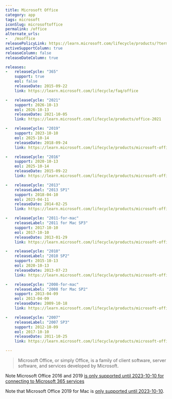 ```yaml
---
title: Microsoft Office
category: app
tags: microsoft
iconSlug: microsoftoffice
permalink: /office
alternate_urls:
-   /msoffice
releasePolicyLink: https://learn.microsoft.com/lifecycle/products/?terms=Office
activeSupportColumn: true
releaseColumn: false
releaseDateColumn: true

releases:
-   releaseCycle: "365"
    support: true
    eol: false
    releaseDate: 2015-09-22
    link: https://learn.microsoft.com/lifecycle/faq/office

-   releaseCycle: "2021"
    support: 2026-10-13
    eol: 2026-10-13
    releaseDate: 2021-10-05
    link: https://learn.microsoft.com/lifecycle/products/office-2021

-   releaseCycle: "2019"
    support: 2023-10-10
    eol: 2025-10-14
    releaseDate: 2018-09-24
    link: https://learn.microsoft.com/lifecycle/products/microsoft-office-2019

-   releaseCycle: "2016"
    support: 2020-10-13
    eol: 2025-10-14
    releaseDate: 2015-09-22
    link: https://learn.microsoft.com/lifecycle/products/microsoft-office-2016

-   releaseCycle: "2013"
    releaseLabel: "2013 SP1"
    support: 2018-04-10
    eol: 2023-04-11
    releaseDate: 2014-02-25
    link: https://learn.microsoft.com/lifecycle/products/microsoft-office-2013

-   releaseCycle: "2011-for-mac"
    releaseLabel: "2011 for Mac SP3"
    support: 2017-10-10
    eol: 2017-10-10
    releaseDate: 2013-01-29
    link: https://learn.microsoft.com/lifecycle/products/microsoft-office-for-mac-2011

-   releaseCycle: "2010"
    releaseLabel: "2010 SP2"
    support: 2015-10-13
    eol: 2020-10-13
    releaseDate: 2013-07-23
    link: https://learn.microsoft.com/lifecycle/products/microsoft-office-2010

-   releaseCycle: "2008-for-mac"
    releaseLabel: "2008 for Mac SP2"
    support: 2013-04-09
    eol: 2013-04-09
    releaseDate: 2009-10-18
    link: https://learn.microsoft.com/lifecycle/products/microsoft-office-2008-for-mac

-   releaseCycle: "2007"
    releaseLabel: "2007 SP3"
    support: 2012-10-09
    eol: 2017-10-10
    releaseDate: 2011-10-25
    link: https://learn.microsoft.com/lifecycle/products/microsoft-office-2007

---
```


> Microsoft Office, or simply Office, is a family of client software, server software, and services
> developed by Microsoft.

Note Microsoft Office 2016 and 2019 [is only supported until 2023-10-10 for connecting to Microsoft 365 services](https://learn.microsoft.com/deployoffice/endofsupport/microsoft-365-services-connectivity)

Note that Microsoft Office 2019 for Mac is [only supported until 2023-10-10](https://learn.microsoft.com/lifecycle/products/microsoft-office-2019-for-mac).

